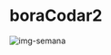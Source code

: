 # boraCodar2
![img-semana](https://github.com/AmandaLuiza00/boraCodar2/assets/169845703/286e65a7-18b9-48ef-a849-127d80e40533)
